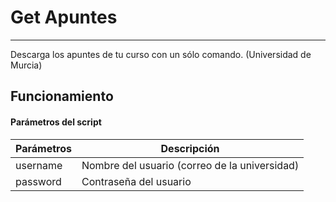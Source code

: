 # Get Apuntes
-----
Descarga los apuntes de tu curso con un sólo comando. (Universidad de Murcia)

## Funcionamiento

#### Parámetros del script
Parámetros | Descripción
--- | --- 
username   | Nombre del usuario (correo de la universidad) 
password   | Contraseña del usuario
